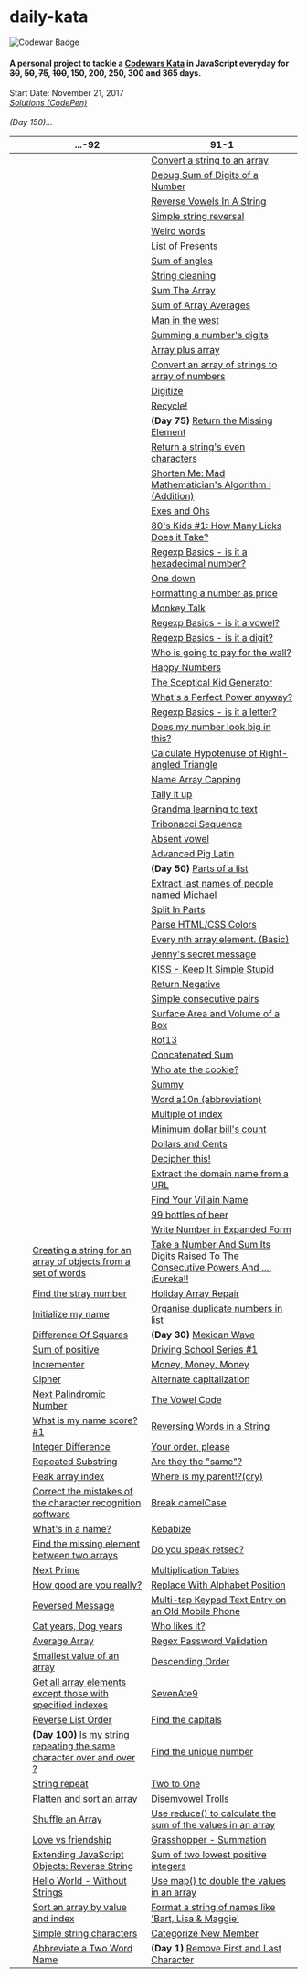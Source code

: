 # daily-kata
![Codewar Badge](https://www.codewars.com/users/tinuola/badges/large)</br>
#### A personal project to tackle a [Codewars Kata](https://www.codewars.com/) in JavaScript everyday for ~~30~~, ~~50~~, ~~75~~, ~~100~~, 150, 200, 250, 300 and 365 days.

Start Date: November 21, 2017</br>
_[Solutions (CodePen)](https://codepen.io/collection/XMJOMV/)_
<br>
<br>
*(Day 150)...*



|   |   | ...-92 | 91-1 |
|---|---|---|---|
|  |  |  | [Convert a string to an array](https://www.codewars.com/kata/57e76bc428d6fbc2d500036d) |
|  |  |  | [Debug Sum of Digits of a Number](https://www.codewars.com/kata/563d59dd8e47a5ed220000ba) |
|  |  |  | [Reverse Vowels In A String](https://www.codewars.com/kata/585db3e8eec141ce9a00008f) |
|  |  |  | [Simple string reversal](https://www.codewars.com/kata/5a71939d373c2e634200008e) |
|  |  |  | [Weird words](https://www.codewars.com/kata/57b2020eb69bfcbf64000375) | 
|  |  |  | [List of Presents](https://www.codewars.com/kata/5a84d485742ba347b90006b7) |
|  |  |  | [Sum of angles](https://www.codewars.com/kata/5a03b3f6a1c9040084001765) |
|  |  |  | [String cleaning](https://www.codewars.com/kata/57e1e61ba396b3727c000251) |
|  |  |  | [Sum The Array](https://www.codewars.com/kata/56bdf9d50d0b6433df001074) |
|  |  |  | [Sum of Array Averages](https://www.codewars.com/kata/56d5166ec87df55dbe000063) |
|  |  |  | [Man in the west](https://www.codewars.com/kata/59bd5dc270a3b7350c00008b) |
|  |  |  | [Summing a number's digits](https://www.codewars.com/kata/52f3149496de55aded000410) |
|  |  |  | [Array plus array](https://www.codewars.com/kata/5a2be17aee1aaefe2a000151) |
|  |  |  | [Convert an array of strings to array of numbers](https://www.codewars.com/kata/5783d8f3202c0e486c001d23) |
|  |  |  | [Digitize](https://www.codewars.com/kata/5417423f9e2e6c2f040002ae) |
|  |  |  | [Recycle!](https://www.codewars.com/kata/59fb783bab11f89202001083) |
|  |  |  | **(Day 75)** [Return the Missing Element](https://www.codewars.com/kata/5299413901337c637e000004) |
|  |  |  | [Return a string's even characters](https://www.codewars.com/kata/566044325f8fddc1c000002c) |
|  |  |  | [Shorten Me: Mad Mathematician's Algorithm I (Addition)](https://www.codewars.com/kata/5a6855c2e6be38cdbf000026) |
|  |  |  | [Exes and Ohs](https://www.codewars.com/kata/55908aad6620c066bc00002a) |
|  |  |  | [80's Kids #1: How Many Licks Does it Take?](https://www.codewars.com/kata/566091b73e119a073100003a) |
|  |  |  | [Regexp Basics - is it a hexadecimal number?](https://www.codewars.com/kata/567c9f56d83baeed8300000f) |
|  |  |  | [One down](https://www.codewars.com/kata/56419475931903e9d1000087) |
|  |  |  | [Formatting a number as price](https://www.codewars.com/kata/5318f00b31b30925fd0001f8) |
|  |  |  | [Monkey Talk](https://www.codewars.com/kata/59f897ecc374cb9ed90000c2) |
|  |  |  | [Regexp Basics - is it a vowel?](https://www.codewars.com/kata/567bed99ee3451292c000025) |
|  |  |  | [Regexp Basics - is it a digit?](https://www.codewars.com/kata/567bf4f7ee34510f69000032) |
|  |  |  | [Who is going to pay for the wall?](https://www.codewars.com/kata/58bf9bd943fadb2a980000a7) |
|  |  |  | [Happy Numbers](https://www.codewars.com/kata/59d53c3039c23b404200007e) |
|  |  |  | [The Sceptical Kid Generator](https://www.codewars.com/kata/570957fc20a35bd2df0004f9) |
|  |  |  | [What's a Perfect Power anyway?](https://www.codewars.com/kata/54d4c8b08776e4ad92000835) |
|  |  |  | [Regexp Basics - is it a letter?](https://www.codewars.com/kata/567de72e8b3621b3c300000b) |
|  |  |  | [Does my number look big in this?](https://www.codewars.com/kata/5287e858c6b5a9678200083c) |
|  |  |  | [Calculate Hypotenuse of Right-angled Triangle](https://www.codewars.com/kata/525a3d6b85a9a47fcf00055a) |
|  |  |  | [Name Array Capping](https://www.codewars.com/kata/5356ad2cbb858025d800111d) |
|  |  |  | [Tally it up](https://www.codewars.com/kata/5630d1747935943168000013) |
|  |  |  | [Grandma learning to text](https://www.codewars.com/kata/5a043fbef3251a5a2b0002b0) |
|  |  |  | [Tribonacci Sequence](https://www.codewars.com/kata/556deca17c58da83c00002db) |
|  |  |  | [Absent vowel](https://www.codewars.com/kata/56414fdc6488ee99db00002c) |
|  |  |  | [Advanced Pig Latin](https://www.codewars.com/kata/533c46b140aafec05b000d31)  |
|  |  |  | **(Day 50)** [Parts of a list](https://www.codewars.com/kata/56f3a1e899b386da78000732) |
|  |  |  | [Extract last names of people named Michael](https://www.codewars.com/kata/580741302e14acaef900015a) |
|  |  |  | [Split In Parts](https://www.codewars.com/kata/5650ab06d11d675371000003) |
|  |  |  | [Parse HTML/CSS Colors](https://www.codewars.com/kata/58b57ae2724e3c63df000006) |
|  |  |  | [Every nth array element. (Basic)](https://www.codewars.com/kata/5753b987aeb792508d0010e2) |
|  |  |  | [Jenny's secret message](https://www.codewars.com/kata/55225023e1be1ec8bc000390) |
|  |  |  | [KISS - Keep It Simple Stupid](https://www.codewars.com/kata/57eeb8cc5f79f6465a0015c1) |
|  |  |  | [Return Negative](https://www.codewars.com/kata/55685cd7ad70877c23000102) |
|  |  |  | [Simple consecutive pairs](https://www.codewars.com/kata/5a3e1319b6486ac96f000049) |
|  |  |  | [Surface Area and Volume of a Box](https://www.codewars.com/kata/565f5825379664a26b00007c) |
|  |  |  | [Rot13](https://www.codewars.com/kata/530e15517bc88ac656000716) |
|  |  |  | [Concatenated Sum](https://www.codewars.com/kata/59a1ec603203e862bb00004f) |
|  |  |  | [Who ate the cookie?](https://www.codewars.com/kata/55a996e0e8520afab9000055) |
|  |  | []() | [Summy](https://www.codewars.com/kata/599c20626bd8795ce900001d) |
|  |  | []() | [Word a10n (abbreviation)](https://www.codewars.com/kata/5375f921003bf62192000746) |
|  |  | []() | [Multiple of index](https://www.codewars.com/kata/5a34b80155519e1a00000009) |
|  |  | []() | [Minimum dollar bill's count](https://www.codewars.com/kata/58e4d3530e1018e155000058) |
|  |  | []() | [Dollars and Cents](https://www.codewars.com/kata/55902c5eaa8069a5b4000083) |
|  |  | []() | [Decipher this!](https://www.codewars.com/kata/581e014b55f2c52bb00000f8) |
|  |  | []() | [Extract the domain name from a URL](https://www.codewars.com/kata/514a024011ea4fb54200004b) |
|  |  | []() | [Find Your Villain Name](https://www.codewars.com/kata/536c00e21da4dc0a0700128b) |
|  |  | []() | [99 bottles of beer](https://www.codewars.com/kata/52a723508a4d96c6c90005ba) |
|  |  | []() | [Write Number in Expanded Form](https://www.codewars.com/kata/5842df8ccbd22792a4000245) |
|  |  | [Creating a string for an array of objects from a set of words](https://www.codewars.com/kata/5877786688976801ad000100) | [Take a Number And Sum Its Digits Raised To The Consecutive Powers And ....¡Eureka!!](https://www.codewars.com/kata/5626b561280a42ecc50000d1) |
|  |  | [Find the stray number](https://www.codewars.com/kata/57f609022f4d534f05000024) | [Holiday Array Repair](https://www.codewars.com/kata/5579906f2f0c0d0766000127) |
|  |  | [Initialize my name](https://www.codewars.com/kata/5768a693a3205e1cc100071f) | [Organise duplicate numbers in list](https://www.codewars.com/kata/58f5c63f1e26ecda7e000029) |
|  |  | [Difference Of Squares](https://www.codewars.com/kata/558f9f51e85b46e9fa000025) | **(Day 30)** [Mexican Wave](https://www.codewars.com/kata/58f5c63f1e26ecda7e000029) |
|  |  | [Sum of positive](https://www.codewars.com/kata/5715eaedb436cf5606000381) | [Driving School Series #1](https://www.codewars.com/kata/58999425006ee3f97c00011f) |
|  |  | [Incrementer](https://www.codewars.com/kata/590e03aef55cab099a0002e8) | [Money, Money, Money](https://www.codewars.com/kata/563f037412e5ada593000114) |
|  |  | [Cipher](https://www.codewars.com/kata/5a19701d80171fd71d000029) | [Alternate capitalization](https://www.codewars.com/kata/59cfc000aeb2844d16000075) |
|  |  | [Next Palindromic Number](https://www.codewars.com/kata/56a6ce697c05fb4667000029) | [The Vowel Code](https://www.codewars.com/kata/57a55c8b72292d057b000594) |
|  |  | [What is my name score? #1](https://www.codewars.com/kata/576a29ab726f4bba4b000bb1) | [Reversing Words in a String](https://www.codewars.com/kata/57a55c8b72292d057b000594) |
|  |  | [Integer Difference](https://www.codewars.com/kata/57741d8f10a0a66915000001) | [Your order, please](https://www.codewars.com/kata/55c45be3b2079eccff00010f) |
|  |  | [Repeated Substring](https://www.codewars.com/kata/5491689aff74b9b292000334) | [Are they the "same"?](https://www.codewars.com/kata/550498447451fbbd7600041c) |
|  |  | [Peak array index](https://www.codewars.com/kata/5a61a846cadebf9738000076) | [Where is my parent!?(cry)](https://www.codewars.com/kata/58539230879867a8cd00011c) |
|  |  | [Correct the mistakes of the character recognition software](https://www.codewars.com/kata/577bd026df78c19bca0002c0) | [Break camelCase](https://www.codewars.com/kata/5208f99aee097e6552000148) |
|  |  | [What's in a name?](https://www.codewars.com/kata/59daf400beec9780a9000045) |[Kebabize](https://www.codewars.com/kata/57f8ff867a28db569e000c4a) | 
|  |  | [Find the missing element between two arrays](https://www.codewars.com/kata/5a5915b8d39ec5aa18000030) |[Do you speak retsec?](https://www.codewars.com/kata/5516ab668915478845000780) |
|  |  | [Next Prime](https://www.codewars.com/kata/58e230e5e24dde0996000070) | [Multiplication Tables](https://www.codewars.com/kata/5432fd1c913a65b28f000342) |
|  |  | [How good are you really?](https://www.codewars.com/kata/5601409514fc93442500010b) | [Replace With Alphabet Position](https://www.codewars.com/kata/546f922b54af40e1e90001da) |
|  |  | [Reversed Message](https://www.codewars.com/kata/5a0efbb7c374cb69970000cf) | [Multi-tap Keypad Text Entry on an Old Mobile Phone](https://www.codewars.com/kata/54a2e93b22d236498400134b) |
|  |  | [Cat years, Dog years](https://www.codewars.com/kata/5a6663e9fd56cb5ab800008b) | [Who likes it?](https://www.codewars.com/kata/5266876b8f4bf2da9b000362) |
|  |  | [Average Array](https://www.codewars.com/kata/596f6385e7cd727fff0000d6) | [Regex Password Validation](https://www.codewars.com/kata/52e1476c8147a7547a000811) |
|  |  | [Smallest value of an array](https://www.codewars.com/kata/544a54fd18b8e06d240005c0) | [Descending Order](https://www.codewars.com/kata/5467e4d82edf8bbf40000155) |
|  |  | [Get all array elements except those with specified indexes](https://www.codewars.com/kata/58694d1c2e8d9c6d9b000296) | [SevenAte9](https://www.codewars.com/kata/559f44187fa851efad000087) |
|  |  | [Reverse List Order](https://www.codewars.com/kata/53da6d8d112bd1a0dc00008b) | [Find the capitals](https://www.codewars.com/kata/539ee3b6757843632d00026b) |
|  |  | **(Day 100)** [Is my string repeating the same character over and over ?](https://www.codewars.com/kata/584fa5ae25dd087e6b000070) | [Find the unique number](https://www.codewars.com/kata/585d7d5adb20cf33cb000235) |
|  |  | [String repeat](https://www.codewars.com/kata/57a0e5c372292dd76d000d7e) | [Two to One](https://www.codewars.com/kata/5656b6906de340bd1b0000ac) |
|  |  | [Flatten and sort an array](https://www.codewars.com/kata/57ee99a16c8df7b02d00045f) | [Disemvowel Trolls](https://www.codewars.com/kata/52fba66badcd10859f00097e) |
|  |  | [Shuffle an Array](https://www.codewars.com/kata/566b51166f88d7560c00001a) | [Use reduce() to calculate the sum of the values in an array](https://www.codewars.com/kata/532b4057484b0e58e8000766) |
|  |  | [Love vs friendship](https://www.codewars.com/kata/59706036f6e5d1e22d000016) | [Grasshopper - Summation](https://www.codewars.com/kata/55d24f55d7dd296eb9000030) |
|  |  | [Extending JavaScript Objects: Reverse String](https://www.codewars.com/kata/581270cb4927602fc800005a) | [Sum of two lowest positive integers](https://www.codewars.com/kata/558fc85d8fd1938afb000014) |
|  |  | [Hello World - Without Strings](https://www.codewars.com/kata/584c7b1e2cb5e1a727000047) | [Use map() to double the values in an array](https://www.codewars.com/kata/53951fff369894e4f10007a9) |
|  |  | [Sort an array by value and index](https://www.codewars.com/kata/58e0cb3634a3027180000040) | [Format a string of names like 'Bart, Lisa & Maggie'](https://www.codewars.com/kata/53368a47e38700bd8300030d) |
|  |  | [Simple string characters](https://www.codewars.com/kata/5a29a0898f27f2d9c9000058) | [Categorize New Member](https://www.codewars.com/kata/5502c9e7b3216ec63c0001aa) |
|  |  | [Abbreviate a Two Word Name](https://www.codewars.com/kata/57eadb7ecd143f4c9c0000a3) | **(Day 1)** [Remove First and Last Character](https://www.codewars.com/kata/56bc28ad5bdaeb48760009b0) |
